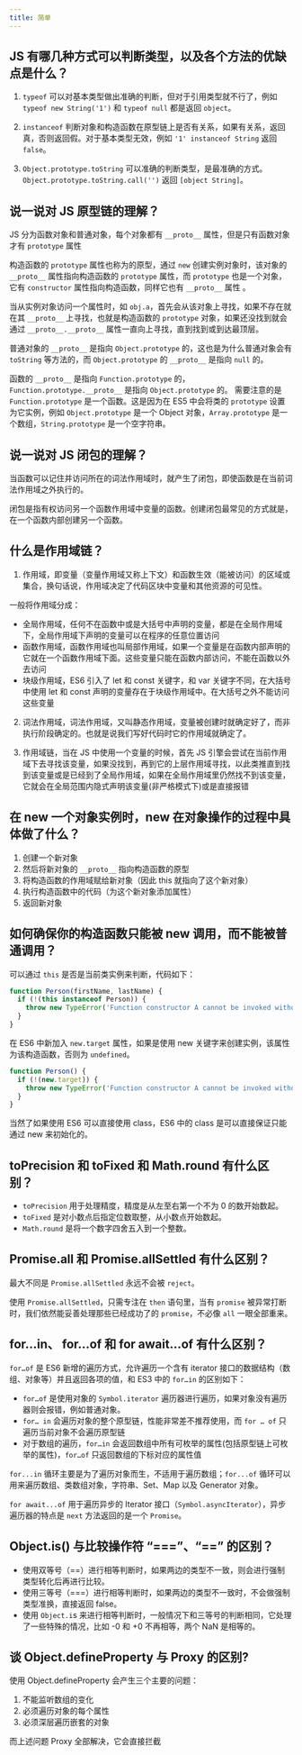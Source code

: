 ```yaml
---
title: 简单
---
```


## JS 有哪几种方式可以判断类型，以及各个方法的优缺点是什么？

<Answer>

1. `typeof` 可以对基本类型做出准确的判断，但对于引用类型就不行了，例如 `typeof new String('1')` 和 `typeof null` 都是返回 `object`。

2. `instanceof` 判断对象和构造函数在原型链上是否有关系，如果有关系，返回真，否则返回假。对于基本类型无效，例如 `'1' instanceof String` 返回 `false`。

3. `Object.prototype.toString` 可以准确的判断类型，是最准确的方式。`Object.prototype.toString.call('')` 返回 `[object String]`。

</Answer>

## 说一说对 JS 原型链的理解？

<Answer>

JS 分为函数对象和普通对象，每个对象都有 `__proto__` 属性，但是只有函数对象才有 `prototype` 属性

构造函数的 `prototype` 属性也称为的原型，通过 `new` 创建实例对象时，该对象的  `__proto__` 属性指向构造函数的 `prototype` 属性，而 `prototype` 也是一个对象，它有 `constructor` 属性指向构造函数，同样它也有 `__proto__` 属性 。

当从实例对象访问一个属性时，如 `obj.a`，首先会从该对象上寻找，如果不存在就在其 `__proto__` 上寻找，也就是构造函数的 `prototype` 对象，如果还没找到就会通过 `__proto__.__proto__` 属性一直向上寻找，直到找到或到达最顶层。

普通对象的 `__proto__` 是指向 `Object.prototype` 的，这也是为什么普通对象会有 `toString` 等方法的，而 `Object.prototype` 的 `__proto__` 是指向 `null` 的。

函数的 `__proto__` 是指向 `Function.prototype` 的， `Function.prototype.__proto__` 是指向 `Object.prototype` 的。
需要注意的是 `Function.prototype` 是一个函数。这是因为在 ES5 中会将类的 `prototype` 设置为它实例，例如 `Object.prototype` 是一个 Object 对象，`Array.prototype` 是一个数组，`String.prototype` 是一个空字符串。

</Answer>

## 说一说对 JS 闭包的理解？

<Answer>

当函数可以记住并访问所在的词法作用域时，就产生了闭包，即使函数是在当前词法作用域之外执行的。

闭包是指有权访问另一个函数作用域中变量的函数。创建闭包最常见的方式就是，在一个函数内部创建另一个函数。

</Answer>

## 什么是作用域链？

<Answer>

1. 作用域，即变量（变量作用域又称上下文）和函数生效（能被访问）的区域或集合，换句话说，作用域决定了代码区块中变量和其他资源的可见性。

一般将作用域分成：
- 全局作用域，任何不在函数中或是大括号中声明的变量，都是在全局作用域下，全局作用域下声明的变量可以在程序的任意位置访问
- 函数作用域，函数作用域也叫局部作用域，如果一个变量是在函数内部声明的它就在一个函数作用域下面。这些变量只能在函数内部访问，不能在函数以外去访问
- 块级作用域，ES6 引入了 let 和 const 关键字，和 var 关键字不同，在大括号中使用 let 和 const 声明的变量存在于块级作用域中。在大括号之外不能访问这些变量

2. 词法作用域，词法作用域，又叫静态作用域，变量被创建时就确定好了，而非执行阶段确定的。也就是说我们写好代码时它的作用域就确定了。

3. 作用域链，当在 JS 中使用一个变量的时候，首先 JS 引擎会尝试在当前作用域下去寻找该变量，如果没找到，再到它的上层作用域寻找，以此类推直到找到该变量或是已经到了全局作用域，如果在全局作用域里仍然找不到该变量，它就会在全局范围内隐式声明该变量(非严格模式下)或是直接报错

</Answer>

## 在 new 一个对象实例时，new 在对象操作的过程中具体做了什么？

<Answer>

1. 创建一个新对象
2. 然后将新对象的 `__proto__` 指向构造函数的原型
3. 将构造函数的作用域赋给新对象（因此 this 就指向了这个新对象）
4. 执行构造函数中的代码（为这个新对象添加属性）
5. 返回新对象

</Answer>

## 如何确保你的构造函数只能被 new 调用，而不能被普通调用？

<Answer>

可以通过 `this` 是否是当前类实例来判断，代码如下：

```js
function Person(firstName, lastName) {
  if (!(this instanceof Person)) {
    throw new TypeError('Function constructor A cannot be invoked without "new"')
  }
}
```

在 ES6 中新加入 `new.target` 属性，如果是使用 new 关键字来创建实例，该属性为该构造函数，否则为 `undefined`。

```js
function Person() {
  if (!(new.target)) {
    throw new TypeError('Function constructor A cannot be invoked without "new"')
  }
}
```

当然了如果使用 ES6 可以直接使用 class，ES6 中的 class 是可以直接保证只能通过 new 来初始化的。

</Answer>

## toPrecision 和 toFixed 和 Math.round 有什么区别？

<Answer>

- `toPrecision` 用于处理精度，精度是从左至右第一个不为 0 的数开始数起。
- `toFixed` 是对小数点后指定位数取整，从小数点开始数起。
- `Math.round` 是将一个数字四舍五入到一个整数。

</Answer>

## Promise.all 和 Promise.allSettled 有什么区别？

<Answer>

最大不同是 `Promise.allSettled` 永远不会被 `reject`。

使用 `Promise.allSettled`，只需专注在 `then` 语句里，当有 `promise` 被异常打断时，我们依然能妥善处理那些已经成功了的 `promise`，不必像 `all` 一眼全部重来。

</Answer>

## for...in、 for...of 和 for await...of 有什么区别？

<Answer>

`for…of` 是 ES6 新增的遍历方式，允许遍历一个含有 iterator 接口的数据结构（数组、对象等）并且返回各项的值，和 ES3 中的 `for…in` 的区别如下：

- `for…of` 是使用对象的 `Symbol.iterator` 遍历器进行遍历，如果对象没有遍历器则会报错，例如普通对象。
- `for… in` 会遍历对象的整个原型链，性能非常差不推荐使用，而 `for … of` 只遍历当前对象不会遍历原型链
- 对于数组的遍历，`for…in` 会返回数组中所有可枚举的属性(包括原型链上可枚举的属性)，`for…of` 只返回数组的下标对应的属性值

`for...in` 循环主要是为了遍历对象而生，不适用于遍历数组；`for...of` 循环可以用来遍历数组、类数组对象，字符串、Set、Map 以及 Generator 对象。

`for await...of` 用于遍历异步的 Iterator 接口（`Symbol.asyncIterator`），异步遍历器的特点是 `next` 方法返回的是一个 `Promise`。

</Answer>

## Object.is() 与比较操作符 “===”、“==” 的区别？

<Answer>

- 使用双等号（==）进行相等判断时，如果两边的类型不一致，则会进行强制类型转化后再进行比较。
- 使用三等号（===）进行相等判断时，如果两边的类型不一致时，不会做强制类型准换，直接返回 false。
- 使用 `Object.i`s 来进行相等判断时，一般情况下和三等号的判断相同，它处理了一些特殊的情况，比如 -0 和 +0 不再相等，两个 NaN 是相等的。

</Answer>

## 谈 Object.defineProperty 与 Proxy 的区别?

<Answer>

使用 Object.defineProperty 会产生三个主要的问题：
1. 不能监听数组的变化
2. 必须遍历对象的每个属性
3. 必须深层遍历嵌套的对象

而上述问题 Proxy 全部解决，它会直接拦截

</Answer>
